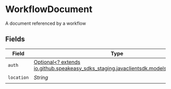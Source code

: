 # WorkflowDocument

A document referenced by a workflow


## Fields

| Field                                                                                                                | Type                                                                                                                 | Required                                                                                                             | Description                                                                                                          |
| -------------------------------------------------------------------------------------------------------------------- | -------------------------------------------------------------------------------------------------------------------- | -------------------------------------------------------------------------------------------------------------------- | -------------------------------------------------------------------------------------------------------------------- |
| `auth`                                                                                                               | [Optional<? extends io.github.speakeasy_sdks_staging.javaclientsdk.models.shared.Auth>](../../models/shared/Auth.md) | :heavy_minus_sign:                                                                                                   | N/A                                                                                                                  |
| `location`                                                                                                           | *String*                                                                                                             | :heavy_check_mark:                                                                                                   | N/A                                                                                                                  |